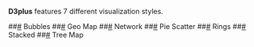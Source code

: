 **D3plus** features 7 different visualization styles.

##<a name="bubbles" href="#bubbles">#</a> Bubbles
##<a name="geo_map" href="#geo_map">#</a> Geo Map
##<a name="network" href="#network">#</a> Network
##<a name="pie_scatter" href="#pie_scatter">#</a> Pie Scatter
##<a name="rings" href="#rings">#</a> Rings
##<a name="stacked" href="#stacked">#</a> Stacked
##<a name="tree_map" href="#tree_map">#</a> Tree Map